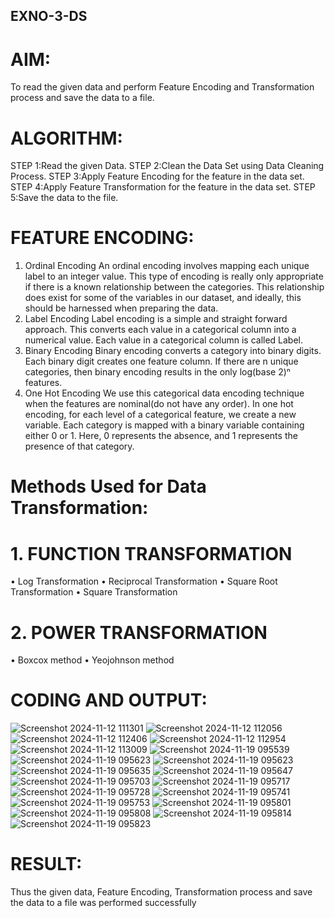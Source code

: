## EXNO-3-DS

# AIM:
To read the given data and perform Feature Encoding and Transformation process and save the data to a file.

# ALGORITHM:
STEP 1:Read the given Data.
STEP 2:Clean the Data Set using Data Cleaning Process.
STEP 3:Apply Feature Encoding for the feature in the data set.
STEP 4:Apply Feature Transformation for the feature in the data set.
STEP 5:Save the data to the file.

# FEATURE ENCODING:
1. Ordinal Encoding
An ordinal encoding involves mapping each unique label to an integer value. This type of encoding is really only appropriate if there is a known relationship between the categories. This relationship does exist for some of the variables in our dataset, and ideally, this should be harnessed when preparing the data.
2. Label Encoding
Label encoding is a simple and straight forward approach. This converts each value in a categorical column into a numerical value. Each value in a categorical column is called Label.
3. Binary Encoding
Binary encoding converts a category into binary digits. Each binary digit creates one feature column. If there are n unique categories, then binary encoding results in the only log(base 2)ⁿ features.
4. One Hot Encoding
We use this categorical data encoding technique when the features are nominal(do not have any order). In one hot encoding, for each level of a categorical feature, we create a new variable. Each category is mapped with a binary variable containing either 0 or 1. Here, 0 represents the absence, and 1 represents the presence of that category.

# Methods Used for Data Transformation:
  # 1. FUNCTION TRANSFORMATION
• Log Transformation
• Reciprocal Transformation
• Square Root Transformation
• Square Transformation
  # 2. POWER TRANSFORMATION
• Boxcox method
• Yeojohnson method

# CODING AND OUTPUT:
![Screenshot 2024-11-12 111301](https://github.com/user-attachments/assets/2e0194ea-a7a0-404a-bd9b-5229e3ea773a)
![Screenshot 2024-11-12 112056](https://github.com/user-attachments/assets/9c85fa87-1681-40f8-a892-f5f1096d49a4)
![Screenshot 2024-11-12 112406](https://github.com/user-attachments/assets/8aee5fe8-9a92-4bd4-ada9-3116fb773212)
![Screenshot 2024-11-12 112954](https://github.com/user-attachments/assets/7bfd2663-aa28-4475-ad05-7a56a6f7055a)
![Screenshot 2024-11-12 113009](https://github.com/user-attachments/assets/f1144c5f-76d2-48cf-8a7b-1ba119431528)
![Screenshot 2024-11-19 095539](https://github.com/user-attachments/assets/8e779264-0dba-4d06-b144-7312d308779d)
![Screenshot 2024-11-19 095623](https://github.com/user-attachments/assets/bf67a9fc-9070-46ec-a59b-63c87e871385)
![Screenshot 2024-11-19 095623](https://github.com/user-attachments/assets/635f69f1-7f61-4b6b-b138-d1cf86683586)
![Screenshot 2024-11-19 095635](https://github.com/user-attachments/assets/5f2839a2-ff36-48d8-8fb9-e1076e15d879)
![Screenshot 2024-11-19 095647](https://github.com/user-attachments/assets/e0769c0a-d089-41df-9a3d-26fecf8f7170)
![Screenshot 2024-11-19 095703](https://github.com/user-attachments/assets/8ca32a4b-b60a-4d67-9091-9f133eecf4fd)
![Screenshot 2024-11-19 095717](https://github.com/user-attachments/assets/9b5d1f3f-3356-4ede-82ab-d770a2c7e1e6)
![Screenshot 2024-11-19 095728](https://github.com/user-attachments/assets/90eb3d46-7218-4133-871b-307d6312cb8d)
![Screenshot 2024-11-19 095741](https://github.com/user-attachments/assets/34f7c8c9-0b97-479f-b3a3-400b7f889fd5)
![Screenshot 2024-11-19 095753](https://github.com/user-attachments/assets/124b0e08-9f8e-477c-afc3-43691e10cff6)
![Screenshot 2024-11-19 095801](https://github.com/user-attachments/assets/d84b5240-70d3-44d5-a419-8396e12f6e59)
![Screenshot 2024-11-19 095808](https://github.com/user-attachments/assets/24646f1c-1d47-4f32-a576-b1c5f1782bb3)
![Screenshot 2024-11-19 095814](https://github.com/user-attachments/assets/7fdda62d-f4da-4634-b4bf-b91ac52a0ccc)
![Screenshot 2024-11-19 095823](https://github.com/user-attachments/assets/10d707fb-a7d6-4453-b748-21bc7a350bb3)








# RESULT:
Thus the given data, Feature Encoding, Transformation process and save the data to a file was performed successfully
       
